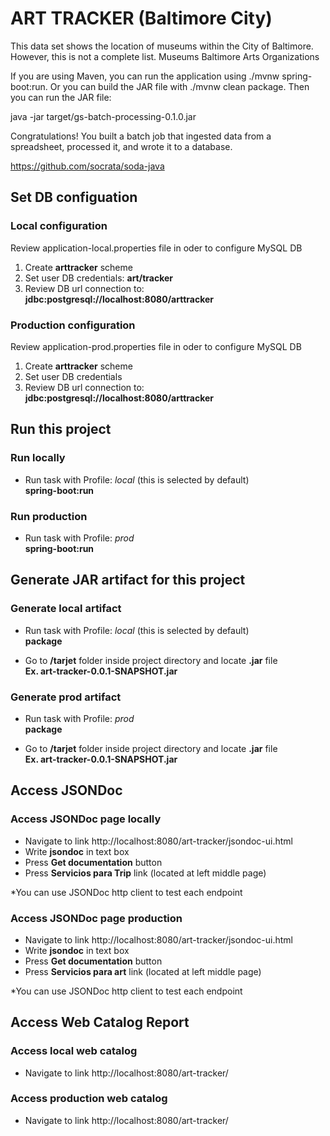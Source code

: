 # ART TRACKER (Baltimore City)

This data set shows the location of museums within the City of Baltimore. However, this is not a complete list. 
Museums
Baltimore Arts Organizations

If you are using Maven, you can run the application using ./mvnw spring-boot:run. Or you can build the JAR file with ./mvnw clean package. Then you can run the JAR file:

java -jar target/gs-batch-processing-0.1.0.jar

Congratulations! You built a batch job that ingested data from a spreadsheet, processed it, and wrote it to a database.

https://github.com/socrata/soda-java
## Set DB configuation

### Local configuration
Review application-local.properties file in oder to configure MySQL DB

 1. Create **arttracker** scheme
 2. Set user DB credentials: **art/tracker**
 3. Review DB url connection to: **jdbc:postgresql://localhost:8080/arttracker**

### Production configuration
Review application-prod.properties file in oder to configure MySQL DB

 1. Create **arttracker** scheme
 2. Set user DB credentials
 3. Review DB url connection to: **jdbc:postgresql://localhost:8080/arttracker**

## Run this project

### Run locally

* Run task with Profile: _local_ (this is selected by default)  
**spring-boot:run**

### Run production

* Run task with Profile: _prod_  
**spring-boot:run**

## Generate JAR artifact for this project

### Generate local artifact

* Run task with Profile: _local_ (this is selected by default)  
**package**

* Go to **/tarjet** folder inside project directory and locate **.jar** file  
**Ex. art-tracker-0.0.1-SNAPSHOT.jar**

### Generate prod artifact

* Run task with Profile: _prod_  
**package**

* Go to **/tarjet** folder inside project directory and locate **.jar** file  
**Ex. art-tracker-0.0.1-SNAPSHOT.jar**

## Access JSONDoc

### Access JSONDoc page locally

* Navigate to link
http://localhost:8080/art-tracker/jsondoc-ui.html   
* Write **jsondoc** in text box  
* Press **Get documentation** button  
* Press **Servicios para Trip** link (located at left middle page) 
 
 *You can use JSONDoc http client to test each endpoint

### Access JSONDoc page production

* Navigate to link
http://localhost:8080/art-tracker/jsondoc-ui.html  
* Write **jsondoc** in text box  
* Press **Get documentation** button  
* Press **Servicios para art** link (located at left middle page)  

 *You can use JSONDoc http client to test each endpoint
 
## Access Web Catalog Report

### Access local web catalog

* Navigate to link
http://localhost:8080/art-tracker/

### Access production web catalog

* Navigate to link
http://localhost:8080/art-tracker/



